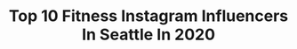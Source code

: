 ---
title: Top 10 Fitness Instagram Influencers In Seattle In 2020
description: >-
  Find top fitness Instagram influencers in Seattle in 2020. Most popular hashtags: #fitness #seattle #homeworkout #mindset.
platform: Instagram
profiles:
  - username: "rsherman25"
    fullname: >-
      Richard Sherman
    location: "United States"
    followers: 2250254
    engagement: 294
    commentsToLikes: 0.019058
    id: ck0twtyv4gq4s0i19nk7ilb1t
    verified: true
    hashtags: "#kamipartner, #outdoorsecuritycamera, #thirtydayfitness, #homeworkout"
  - username: "igor__malakhov"
    fullname: >-
      📸 PHOTO-VIDEO LOS ANGELES  📸
    location: "United States"
    followers: 69922
    engagement: 89
    commentsToLikes: 0.024217
    id: ck1353vrjzklq0i195p3q1ebg
    verified: false
    hashtags: "#californiagirl, #rollerskating, #rollergirl, #hawaiiphotographer"
  - username: "wade_smith9"
    fullname: >-
      Wade Smith
    location: "United States"
    followers: 19559
    engagement: 674
    commentsToLikes: 0.021046
    id: ck13bsyzzx0nl0i19awqw3gnf
    verified: false
    hashtags: "#follow, #showerthoughts, #showersunday, #moon"
  - username: "alikbrundrett"
    fullname: >-
      Alik Brundrett
    location: "United States"
    followers: 11983
    engagement: 473
    commentsToLikes: 0.023752
    id: ck8t9i3z5o6ev0j78f0uqlfk1
    verified: false
    hashtags: "#shotonmoment, #shotonmomenttele, #seattle, #wegotthisseattle"
  - username: "iwillgetlean"
    fullname: >-
      Tanvi's Journey To Abs
    location: "United States"
    followers: 130715
    engagement: 300
    commentsToLikes: 0.037221
    id: ck1376q5wa2bx0i19o38g40m1
    verified: false
    hashtags: "#youcandoit, #quads, #transformation, #noequipment"
  - username: "karissabodnar"
    fullname: >-
      Karissa Bodnar
    location: "United States"
    followers: 68361
    engagement: 182
    commentsToLikes: 0.064320
    id: ck15rjoti89490i19tiocetsx
    verified: true
    hashtags: "#thrivetribe, #iwd2020, #prettygoodadvice, #qotd"
  - username: "briannamariefitness"
    fullname: >-
      Brianna Marie
    location: "United States"
    followers: 139868
    engagement: 251
    commentsToLikes: 0.048924
    id: ck8tdds6s2yjf0j782ilctxbp
    verified: false
    hashtags: "#strongcore, #plyometrics, #arms, #huskymom"
  - username: "madexmelanin"
    fullname: >-
      Made By Melanin (MXM)
    location: "United States"
    followers: 2254
    engagement: 1101
    commentsToLikes: 0.083639
    id: ck0vypsw757430i19ypiytfu8
    verified: false
    hashtags: "#newlyweds, #microsoft, #sonya7, #football"
  - username: "pancakeguru"
    fullname: >-
      v.
    location: "United States"
    followers: 27996
    engagement: 146
    commentsToLikes: 0.174422
    id: ck5hnyg5nolyk0i117573o3z0
    verified: false
    hashtags: "#takemeback, #seattle, #oreos, #quarantinelife"
  - username: "refaubrey"
    fullname: >-
      Aubrey Edwards
    location: "United States"
    followers: 78787
    engagement: 570
    commentsToLikes: 0.016619
    id: ck0ucvx5rhvhi0i19ybug34e5
    verified: false
    hashtags: "#vegan, #cardio, #excalibur, #yoga"
---